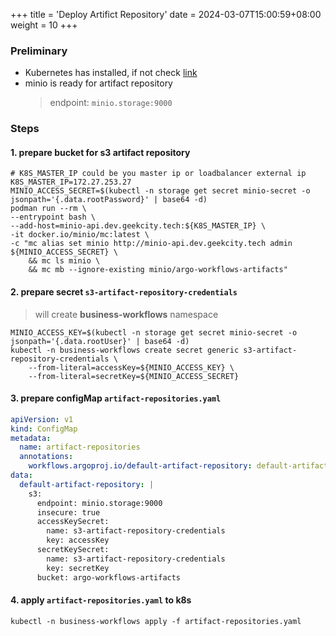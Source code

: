 +++
title = 'Deploy Artifict Repository'
date = 2024-03-07T15:00:59+08:00
weight = 10
+++

### Preliminary
- Kubernetes has installed, if not check [link](kubernetes/command/install/index.html)
- minio is ready for artifact repository
    > endpoint: `minio.storage:9000`


### Steps
#### 1. prepare bucket for s3 artifact repository
```shell
# K8S_MASTER_IP could be you master ip or loadbalancer external ip
K8S_MASTER_IP=172.27.253.27
MINIO_ACCESS_SECRET=$(kubectl -n storage get secret minio-secret -o jsonpath='{.data.rootPassword}' | base64 -d)
podman run --rm \
--entrypoint bash \
--add-host=minio-api.dev.geekcity.tech:${K8S_MASTER_IP} \
-it docker.io/minio/mc:latest \
-c "mc alias set minio http://minio-api.dev.geekcity.tech admin ${MINIO_ACCESS_SECRET} \
    && mc ls minio \
    && mc mb --ignore-existing minio/argo-workflows-artifacts"
```

#### 2. prepare secret `s3-artifact-repository-credentials`
> will create **business-workflows** namespace
```shell
MINIO_ACCESS_KEY=$(kubectl -n storage get secret minio-secret -o jsonpath='{.data.rootUser}' | base64 -d)
kubectl -n business-workflows create secret generic s3-artifact-repository-credentials \
    --from-literal=accessKey=${MINIO_ACCESS_KEY} \
    --from-literal=secretKey=${MINIO_ACCESS_SECRET}
```

#### 3. prepare configMap `artifact-repositories.yaml` 
```yaml
apiVersion: v1
kind: ConfigMap
metadata:
  name: artifact-repositories
  annotations:
    workflows.argoproj.io/default-artifact-repository: default-artifact-repository
data:
  default-artifact-repository: |
    s3:
      endpoint: minio.storage:9000
      insecure: true
      accessKeySecret:
        name: s3-artifact-repository-credentials
        key: accessKey
      secretKeySecret:
        name: s3-artifact-repository-credentials
        key: secretKey
      bucket: argo-workflows-artifacts
```

#### 4. apply `artifact-repositories.yaml` to k8s
```shell
kubectl -n business-workflows apply -f artifact-repositories.yaml
```